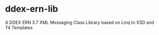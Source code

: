 ddex-ern-lib
============

A DDEX ERN 3.7 XML Messaging Class Library based on Linq to XSD and T4 Templates
